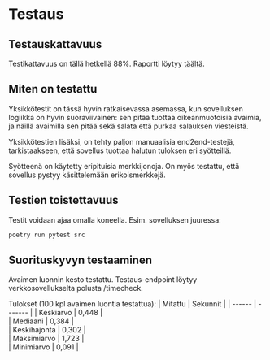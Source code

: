 # Testaus

## Testauskattavuus

Testikattavuus on tällä hetkellä 88%. Raportti löytyy [täältä](https://app.codecov.io/gh/rundtjan/rsaSalaus).

## Miten on testattu

Yksikkötestit on tässä hyvin ratkaisevassa asemassa, kun sovelluksen logiikka on hyvin suoraviivainen: sen pitää tuottaa oikeanmuotoisia avaimia, ja näillä avaimilla sen pitää sekä salata että purkaa salauksen viesteistä.

Yksikkötestien lisäksi, on tehty paljon manuaalisia end2end-testejä, tarkistaakseen, että sovellus tuottaa halutun tuloksen eri syötteillä.

Syötteenä on käytetty eripituisia merkkijonoja. On myös testattu, että sovellus pystyy käsittelemään erikoismerkkejä.

## Testien toistettavuus

Testit voidaan ajaa omalla koneella. Esim. sovelluksen juuressa:
```bash
poetry run pytest src
```

## Suorituskyvyn testaaminen

Avaimen luonnin kesto testattu. Testaus-endpoint löytyy verkkosovellukselta polusta /timecheck.  

Tulokset (100 kpl avaimen luontia testattua):
| Mitattu | Sekunnit |
| ------ | ------- |
| Keskiarvo | 0,448 |  
| Mediaani | 0,384 |  
| Keskihajonta | 0,302 |  
| Maksimiarvo | 1,723 |  
| Minimiarvo | 0,091 |

